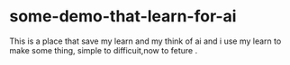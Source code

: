# some-demo-that-learn-for-ai
This is a place that save my learn and my think of ai and i use my learn to make some thing, simple to difficuit,now to feture .
